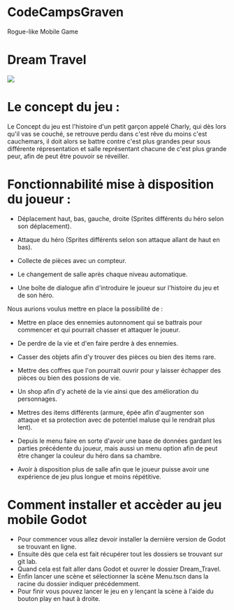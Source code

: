 # CodeCampsGraven

Rogue-like Mobile Game

# Dream Travel

![](https://cdn.discordapp.com/attachments/920687736049008640/953033402972524575/Capture_decran_2022-03-14_a_21.54.24.png)
# Le concept du jeu :

Le Concept du jeu est l'histoire d'un petit garçon appelé Charly, qui dès lors qu'il vas se couché, se retrouve perdu dans c'est rêve du moins c'est cauchemars, il doit alors se battre contre c'est plus grandes peur sous différente répresentation et salle représentant chacune de c'est plus grande peur, afin de peut être pouvoir se réveiller.

# Fonctionnabilité mise à disposition du joueur :

- Déplacement haut, bas, gauche, droite (Sprites différents du héro selon son déplacement).

- Attaque du héro (Sprites différents selon son attaque allant de haut en bas).

- Collecte de pièces avec un compteur.

- Le changement de salle après chaque niveau automatique.

- Une boîte de dialogue afin d'introduire le joueur sur l'histoire du jeu et de son héro.


Nous aurions voulus mettre en place la possibilité de :

- Mettre en place des ennemies autonnoment qui se battrais pour commencer et qui pourrait chasser et attaquer le joueur.

- De perdre de la vie et d'en faire perdre à des ennemies.

 - Casser des objets afin d'y trouver des pièces ou bien des items rare.

 - Mettre des coffres que l'on pourrait ouvrir pour y laisser échapper des pièces ou bien des possions de vie.

- Un shop afin d'y acheté de la vie ainsi que des amélioration du personnages.

- Mettres des items différents (armure, épée afin d'augmenter son attaque et sa protection avec de potentiel maluse qui le rendrait plus lent).

- Depuis le menu faire en sorte d'avoir une base de données gardant les parties précédente du joueur, mais aussi un menu option afin de peut être changer la couleur du héro dans sa chambre.

- Avoir à disposition plus de salle afin que le joueur puisse avoir une expérience de jeu plus longue et moins répétitive.

# Comment installer et accèder au jeu mobile Godot

- Pour commencer vous allez devoir installer la dernière version de Godot se trouvant en ligne.
- Ensuite dès que cela est fait récupérer tout les dossiers se trouvant sur git lab.
- Quand cela est fait aller dans Godot et ouvrer le dossier Dream_Travel.
- Enfin lancer une scène et sélectionner la scène Menu.tscn dans la racine du dossier indiquer précédemment.
- Pour finir vous pouvez lancer le jeu en y lençant la scène à l'aide du bouton play en haut à droite.
